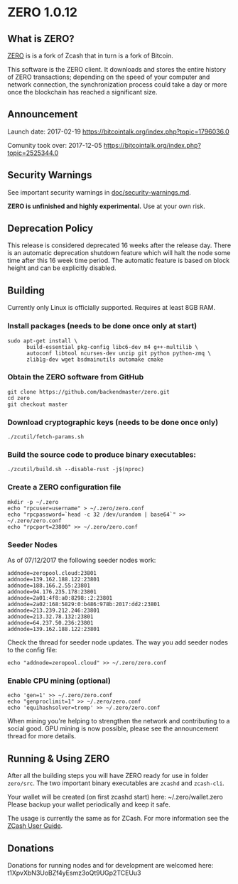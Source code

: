 ZERO 1.0.12
=============

What is ZERO?
--------------

[ZERO](https://github.com/tearodactyl/zero) is is a fork of Zcash that in turn is a fork of Bitcoin.

This software is the ZERO client. It downloads and stores the entire history
of ZERO transactions; depending on the speed of your computer and network
connection, the synchronization process could take a day or more once the
blockchain has reached a significant size.

Announcement
-----------------
Launch date: 2017-02-19
https://bitcointalk.org/index.php?topic=1796036.0

Comunity took over:
2017-12-05
https://bitcointalk.org/index.php?topic=2525344.0


Security Warnings
-----------------

See important security warnings in
[doc/security-warnings.md](doc/security-warnings.md).

**ZERO is unfinished and highly experimental.** Use at your own risk.

Deprecation Policy
------------------

This release is considered deprecated 16 weeks after the release day. There
is an automatic deprecation shutdown feature which will halt the node some
time after this 16 week time period. The automatic feature is based on block
height and can be explicitly disabled.

Building
--------

Currently only Linux is officially supported.
Requires at least 8GB RAM.

### Install packages (needs to be done once only at start)
```
sudo apt-get install \
      build-essential pkg-config libc6-dev m4 g++-multilib \
      autoconf libtool ncurses-dev unzip git python python-zmq \
      zlib1g-dev wget bsdmainutils automake cmake
```

### Obtain the ZERO software from GitHub
```
git clone https://github.com/backendmaster/zero.git
cd zero
git checkout master
```

### Download cryptographic keys (needs to be done once only)
```
./zcutil/fetch-params.sh
```

### Build the source code to produce binary executables:
```
./zcutil/build.sh --disable-rust -j$(nproc)
```

### Create a ZERO configuration file
```
mkdir -p ~/.zero
echo "rpcuser=username" > ~/.zero/zero.conf
echo "rpcpassword=`head -c 32 /dev/urandom | base64`" >> ~/.zero/zero.conf
echo "rpcport=23800" >> ~/.zero/zero.conf
```

### Seeder Nodes
As of 07/12/2017 the following seeder nodes work:
```
addnode=zeropool.cloud:23801
addnode=139.162.188.122:23801
addnode=188.166.2.55:23801
addnode=94.176.235.178:23801
addnode=2a01:4f8:a0:8298::2:23801
addnode=2a02:168:5829:0:b486:978b:2017:dd2:23801
addnode=213.239.212.246:23801
addnode=213.32.78.132:23801
addnode=64.237.50.236:23801
addnode=139.162.188.122:23801
```

Check the thread for seeder node updates.
The way you add seeder nodes to the config file:
```
echo "addnode=zeropool.cloud" >> ~/.zero/zero.conf
```

### Enable CPU mining (optional)
```
echo 'gen=1' >> ~/.zero/zero.conf
echo "genproclimit=1" >> ~/.zero/zero.conf
echo 'equihashsolver=tromp' >> ~/.zero/zero.conf
```

When mining you're helping to strengthen the network and contributing to a social good.
GPU mining is now possible, please see the announcement thread for more details.


Running & Using ZERO
--------------------

After all the building steps you will have ZERO ready for use in folder `zero/src`. The two important binary executables are `zcashd` and `zcash-cli`.

Your wallet will be created (on first zcashd start) here: ~/.zero/wallet.zero
Please backup your wallet periodically and keep it safe.

The usage is currently the same as for ZCash. For more information see the [ZCash User Guide](https://github.com/zcash/zcash/wiki/1.0-User-Guide#running-zcash).


Donations
--------------------
Donations for running nodes and for development are welcomed here:
t1XpvXbN3UoBZf4yEsmz3oQt9UGp2TCEUu3

